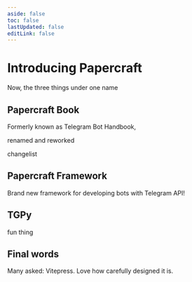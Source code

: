 ```yaml
---
aside: false
toc: false
lastUpdated: false
editLink: false
---
```


# Introducing Papercraft

Now, the three things under one name

## Papercraft Book

Formerly known as Telegram Bot Handbook, 

renamed and reworked

changelist

## Papercraft Framework

Brand new framework for developing bots with Telegram API!

## TGPy 

fun thing

## Final words

Many asked: Vitepress. Love how carefully designed it is.
